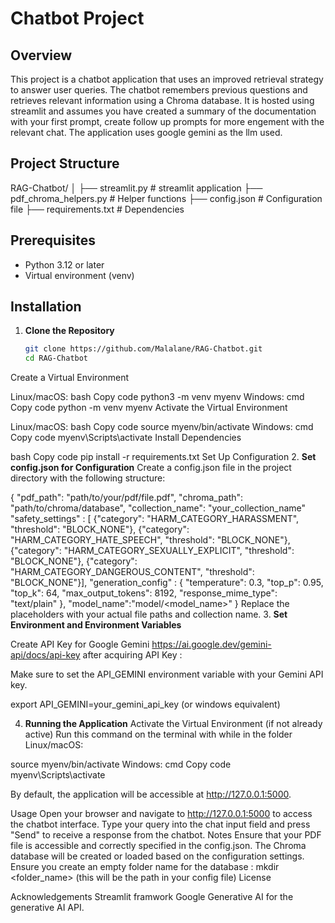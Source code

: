 # Chatbot Project

## Overview

This project is a chatbot application that uses an improved retrieval strategy to answer user queries. The chatbot remembers previous questions and retrieves relevant information using a Chroma database. It is hosted using streamlit and assumes you have created a summary of the documentation with your first prompt, create follow up prompts for more engement with the relevant chat. The application uses google gemini as the llm used.

## Project Structure

RAG-Chatbot/ │ ├── streamlit.py # streamlit application ├── pdf_chroma_helpers.py # Helper functions ├── config.json # Configuration file ├── requirements.txt # Dependencies 


## Prerequisites

- Python 3.12 or later
- Virtual environment (venv)

## Installation

1. **Clone the Repository**

   ```bash
   git clone https://github.com/Malalane/RAG-Chatbot.git
   cd RAG-Chatbot
Create a Virtual Environment

Linux/macOS:
bash
Copy code
python3 -m venv myenv
Windows:
cmd
Copy code
python -m venv myenv
Activate the Virtual Environment

Linux/macOS:
bash
Copy code
source myenv/bin/activate
Windows:
cmd
Copy code
myenv\Scripts\activate
Install Dependencies

bash
Copy code
pip install -r requirements.txt
Set Up Configuration
2. **Set config.json for Configuration**
Create a config.json file in the project directory with the following structure:


{
  "pdf_path": "path/to/your/pdf/file.pdf",
  "chroma_path": "path/to/chroma/database",
  "collection_name": "your_collection_name"
  "safety_settings" : [
  {"category": "HARM_CATEGORY_HARASSMENT", "threshold": "BLOCK_NONE"},
  {"category": "HARM_CATEGORY_HATE_SPEECH", "threshold": "BLOCK_NONE"},
  {"category": "HARM_CATEGORY_SEXUALLY_EXPLICIT", "threshold": "BLOCK_NONE"},
  {"category": "HARM_CATEGORY_DANGEROUS_CONTENT", "threshold": "BLOCK_NONE"}],
  "generation_config" : {
      "temperature": 0.3,
      "top_p": 0.95,
      "top_k": 64,
      "max_output_tokens": 8192,
      "response_mime_type": "text/plain"
  },
  "model_name":"model/<model_name>"
}
Replace the placeholders with your actual file paths and collection name.
3. **Set Environment and Environment Variables**

Create API Key for Google Gemini https://ai.google.dev/gemini-api/docs/api-key
after acquiring API Key :

Make sure to set the API_GEMINI environment variable with your Gemini API key.

export API_GEMINI=your_gemini_api_key (or windows equivalent)

4. **Running the Application**
Activate the Virtual Environment (if not already active)
Run this command  on the terminal with while in the folder
Linux/macOS:

source myenv/bin/activate
Windows:
cmd
Copy code
myenv\Scripts\activate


By default, the application will be accessible at http://127.0.0.1:5000.

Usage
Open your browser and navigate to http://127.0.0.1:5000 to access the chatbot interface.
Type your query into the chat input field and press "Send" to receive a response from the chatbot.
Notes
Ensure that your PDF file is accessible and correctly specified in the config.json.
The Chroma database will be created or loaded based on the configuration settings. Ensure you create an empty folder name for the database : mkdir <folder_name> (this will be the path in your config file)
License

Acknowledgements
Streamlit framwork
Google Generative AI for the generative AI API.



